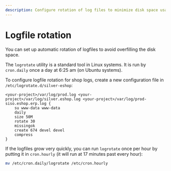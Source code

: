 ```yaml
---
description: Configure rotation of log files to minimize disk space usage.
---
```


# Logfile rotation

You can set up automatic rotation of logfiles to avoid overfilling the disk space.

The `logrotate` utility is a standard tool in Linux systems. It is run by `cron.daily` once a day at 6:25 am (on Ubuntu systems).

To configure logfile rotation for shop logs, create a new configuration file in `/etc/logrotate.d/silver-eshop`:

```
<your-project>/var/log/prod.log <your-project>/var/log/silver.eshop.log <your-project>/var/log/prod-siso.eshop.erp.log {
    su www-data www-data
    daily
    size 50M
    rotate 30
    missingok
    create 674 devel devel
    compress
}
```

If the logfiles grow very quickly, you can run `logrotate` once per hour by putting it in `cron.hourly` (it will run at 17 minutes past every hour):

``` bash
mv /etc/cron.daily/logrotate /etc/cron.hourly
```
